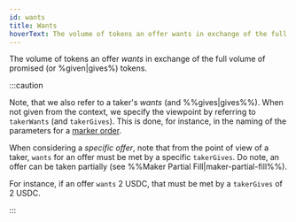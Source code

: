 ```yaml
---
id: wants
title: Wants
hoverText: The volume of tokens an offer wants in exchange of the full volume of promised (or given) tokens.
---
```


The volume of tokens an offer _wants_ in exchange of the full volume of promised (or %given|gives%) tokens.

:::caution

Note, that we also refer to a taker's *wants* (and %%gives|gives%%). When not given from the context, we specify the viewpoint by referring to `takerWants` (and `takerGives`). This is done, for instance, in the naming of the parameters for a [marker order](../contracts/technical-references/taking-and-making-offers/taker-order/README.md#market-order).

When considering a *specific offer*, note that from the point of view of a taker, `wants` for an offer must be met by a specific `takerGives`. Do note, an offer can be taken partially (see %%Maker Partial Fill|maker-partial-fill%%).

For instance, if an offer `wants` 2 USDC, that must be met by a `takerGives` of 2 USDC.

:::
